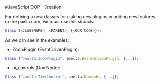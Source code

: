 #JavaScript OOP - Creation

For defining a new classes for making new plugins or adding new features to the paella core, we must use this sintaxis:

```javascript
Class (<CLASSNAME>, <PARENT>, {<OUR CODE>});
```

As we can see in the examples:

- ZoomPlugin (EventDrivenPlugin):
```javascript
Class ("paella.ZoomPlugin", paella.EventDrivenPlugin, {...});
```

- ui_controls (DomNode):
```javascript
Class ("paella.TimeControl", paella.DomNode, {...});
```